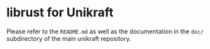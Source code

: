 librust for Unikraft
====================

Please refer to the `README.md` as well as the documentation in the `doc/`
subdirectory of the main unikraft repository.
